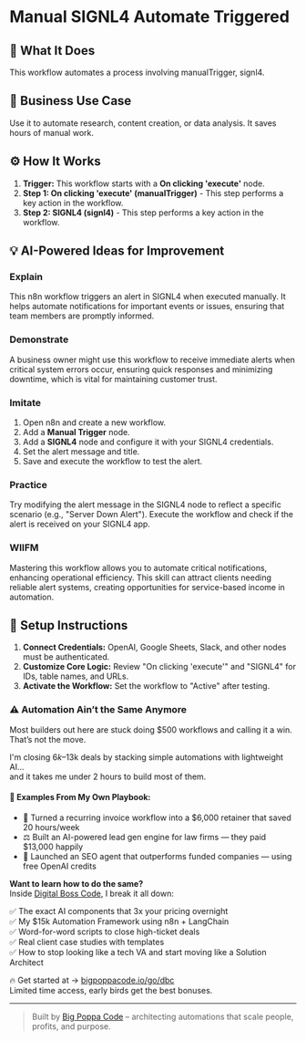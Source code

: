 # Manual SIGNL4 Automate Triggered

## 🚀 What It Does
This workflow automates a process involving manualTrigger, signl4.

## 💼 Business Use Case
Use it to automate research, content creation, or data analysis. It saves hours of manual work.

## ⚙️ How It Works
1.  **Trigger:** This workflow starts with a **On clicking 'execute'** node.
2. **Step 1: On clicking 'execute' (manualTrigger)** - This step performs a key action in the workflow.
3. **Step 2: SIGNL4 (signl4)** - This step performs a key action in the workflow.

## 💡 AI-Powered Ideas for Improvement
### Explain
This n8n workflow triggers an alert in SIGNL4 when executed manually. It helps automate notifications for important events or issues, ensuring that team members are promptly informed.

### Demonstrate
A business owner might use this workflow to receive immediate alerts when critical system errors occur, ensuring quick responses and minimizing downtime, which is vital for maintaining customer trust.

### Imitate
1. Open n8n and create a new workflow.
2. Add a **Manual Trigger** node.
3. Add a **SIGNL4** node and configure it with your SIGNL4 credentials.
4. Set the alert message and title.
5. Save and execute the workflow to test the alert.

### Practice
Try modifying the alert message in the SIGNL4 node to reflect a specific scenario (e.g., "Server Down Alert"). Execute the workflow and check if the alert is received on your SIGNL4 app.

### WIIFM
Mastering this workflow allows you to automate critical notifications, enhancing operational efficiency. This skill can attract clients needing reliable alert systems, creating opportunities for service-based income in automation.

## 🔧 Setup Instructions
1. **Connect Credentials:** OpenAI, Google Sheets, Slack, and other nodes must be authenticated.
2. **Customize Core Logic:** Review "On clicking 'execute'" and "SIGNL4" for IDs, table names, and URLs.
3. **Activate the Workflow:** Set the workflow to "Active" after testing.

### ⚠️ Automation Ain’t the Same Anymore

Most builders out here are stuck doing $500 workflows and calling it a win.  
That’s not the move.  

I'm closing $6k–$13k deals by stacking simple automations with lightweight AI...  
and it takes me under 2 hours to build most of them.

#### 🧠 Examples From My Own Playbook:
- 🔁 Turned a recurring invoice workflow into a $6,000 retainer that saved 20 hours/week  
- ⚖️ Built an AI-powered lead gen engine for law firms — they paid $13,000 happily  
- 🚀 Launched an SEO agent that outperforms funded companies — using free OpenAI credits  

**Want to learn how to do the same?**  
Inside [Digital Boss Code](https://bigpoppacode.io/go/dbc), I break it all down:

✅ The exact AI components that 3x your pricing overnight  
✅ My $15k Automation Framework using n8n + LangChain  
✅ Word-for-word scripts to close high-ticket deals  
✅ Real client case studies with templates  
✅ How to stop looking like a tech VA and start moving like a Solution Architect  

🔥 Get started at → [bigpoppacode.io/go/dbc](https://bigpoppacode.io/go/dbc)  
Limited time access, early birds get the best bonuses.

---
> Built by [Big Poppa Code](https://bigpoppacode.io) – architecting automations that scale people, profits, and purpose.
